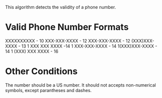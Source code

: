 This algorithm detects the validity of a phone number. 

# Valid Phone Number Formats
XXXXXXXXXX - 10
XXX-XXX-XXXX - 12
XXX-XXX-XXXX - 12
(XXX)XXX-XXXX - 13
1 XXX XXX XXXX -14
1 XXX-XXX-XXXX - 14
1(XXX)XXX-XXXX - 14
1 (XXX) XXX XXXX - 16

# Other Conditions
The number should be a US number. It should not accepts non-numerical symbols, except parantheses and dashes. 


